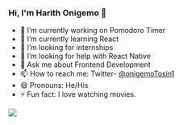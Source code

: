 ### Hi, I'm Harith Onigemo 👋


- 🔭 I’m currently working on Pomodoro Timer
- 🌱 I’m currently learning React
- 👯 I’m looking for internships
- 🤔 I’m looking for help with React Native
- 💬 Ask me about Frontend Development
- 📫 How to reach me: Twitter- [@onigemoTosin1](https://twitter.com/onigemoTosin1?s=09)
- 😄 Pronouns: He/His
- ⚡ Fun fact: I love watching movies.


<img src="https://github-readme-stats.vercel.app/api?username=harithmetic1&&show_icons=true&title_color=ffffff&icon_color=bb2acf&text_color=daf7dc&bg_color=151515" />


